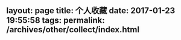 layout: page
title: 个人收藏
date: 2017-01-23 19:55:58
tags:
permalink: /archives/other/collect/index.html
---
